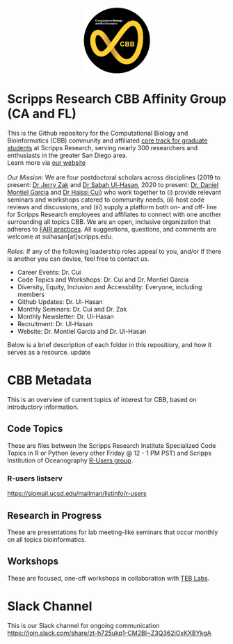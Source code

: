 <p align="center">
  <img src="https://raw.githubusercontent.com/SuLab/TSRI-CBB/main/Images/CBB-logo.png" width="30%">
</p>

# Scripps Research CBB Affinity Group (CA and FL)
This is the Github repository for the Computational Biology and Bioinformatics (CBB) community and affiliated [core track for graduate students](https://education.scripps.edu/graduate/doctoral-program/customizable-curriculum/stbio400-440.html) at Scripps Research, serving nearly 300 researchers and enthusiasts in the greater San Diego area.<br>Learn more via [our website](http://viperdb.scripps.edu/cbb/#home)
<br><br>
*Our Mission:* We are four postdoctoral scholars across disciplines (2019 to present: [Dr Jerry Zak](https://github.com/trebbiano) and [Dr Sabah Ul-Hasan](https://github.com/sabahzero), 2020 to present: [Dr. Daniel Montiel Garcia](https://github.com/viperdb) and [Dr Haissi Cui](https://github.com/Haissi)) who work together to (i) provide relevant seminars and workshops catered to community needs, (ii) host code reviews and discussions, and (iii) supply a platform both on- and off- line for Scripps Research employees and affiliates to connect with one another surrounding all topics CBB. We are an open, inclusive organization that adheres to [FAIR practices](https://www.go-fair.org/fair-principles/). All suggestions, questions, and comments are welcome at sulhasan[at]scripps.edu.
<br><br>
*Roles:* If any of the following leadership roles appeal to you, and/or if there is another you can devise, feel free to contact us.
- Career Events: Dr. Cui
- Code Topics and Workshops: Dr. Cui and Dr. Montiel Garcia 
- Diversity, Equity, Inclusion and Accessbility: Everyone, including members 
- Github Updates: Dr. Ul-Hasan
- Monthly Seminars: Dr. Cui and Dr. Zak
- Monthly Newsletter: Dr. Ul-Hasan
- Recruitment: Dr. Ul-Hasan
- Website: Dr. Montiel Garcia and Dr. Ul-Hasan

Below is a brief description of each folder in this repositiory, and how it serves as a resource. 
update
# CBB Metadata
This is an overview of current topics of interest for CBB, based on introductory information.

## Code Topics 
These are files between the Scripps Research Institute Specialized Code Topics in R or Python (every other Friday @ 12 - 1 PM PST) and Scripps Institution of Oceanography [R-Users group](https://github.com/Open-Data-Science-at-SIO/R-Users-Presentations).

### R-users listserv
https://siomail.ucsd.edu/mailman/listinfo/r-users

## Research in Progress
These are presentations for lab meeting-like seminars that occur monthly on all topics bioinformatics.

## Workshops
These are focused, one-off workshops in collaboration with [TEB Labs](https://github.com/Tebs-Lab).

# Slack Channel
This is our Slack channel for ongoing communication
https://join.slack.com/share/zt-h725ukp1-CM2BI~Z3Q362iOxKXBYkgA
